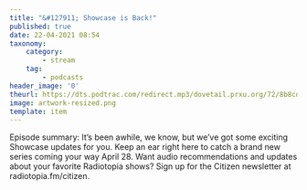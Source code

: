 ```yaml
---
title: "&#127911; Showcase is Back!"
published: true
date: 22-04-2021 08:54
taxonomy:
    category:
        - stream
    tag:
        - podcasts
header_image: '0'
theurl: https://dts.podtrac.com/redirect.mp3/dovetail.prxu.org/72/8b8cd310-d8dc-4f72-a936-a0321c571257/RP_Teaser_FINAL.mp3
image: artwork-resized.png
template: item
--- 
```

Episode summary: It’s been awhile, we know, but we’ve got some exciting Showcase updates for you. Keep an ear right here to catch a brand new series coming your way April 28. Want audio recommendations and updates about your favorite Radiotopia shows? Sign up for the Citizen newsletter at radiotopia.fm/citizen.
